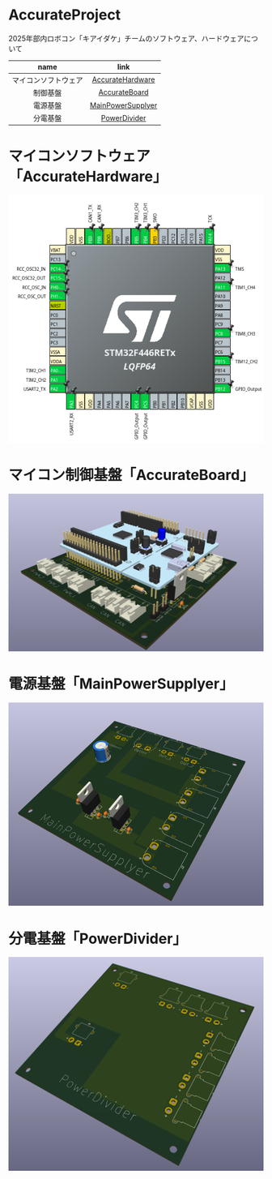 # AccurateProject
2025年部内ロボコン「キアイダケ」チームのソフトウェア、ハードウェアについて

|name|link|
|:--:|:--:|
|マイコンソフトウェア|[AccurateHardware](https://github.com/motii8128/AccurateProject/tree/main/AccurateHardware)|
|制御基盤|[AccurateBoard](https://github.com/motii8128/AccurateProject/tree/main/Accurate)|
|電源基盤|[MainPowerSupplyer](https://github.com/motii8128/AccurateProject/tree/main/MainPowerSuppky)|
|分電基盤|[PowerDivider](https://github.com/motii8128/AccurateProject/tree/main/PowerDivider)|

# マイコンソフトウェア「AccurateHardware」

![](./AccurateHardware/accurate_hardware.png)

# マイコン制御基盤「AccurateBoard」

![accurate_image](./Accurate/accurate.png)

# 電源基盤「MainPowerSupplyer」

![main_power_supplyer_image](./MainPowerSupply/main_power_supplyer.png)

# 分電基盤「PowerDivider」

![power_divider_image](./PowerDivider/power_divider.png)
